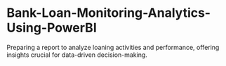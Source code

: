 # Bank-Loan-Monitoring-Analytics-Using-PowerBI
Preparing a report to analyze loaning activities and performance, offering insights crucial for data-driven decision-making.


